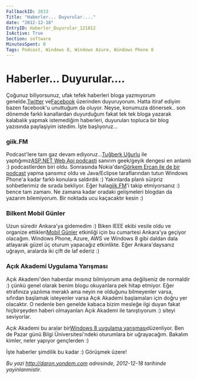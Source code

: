 ```yaml
---
FallbackID: 2833
Title: "Haberler... Duyurular...."
date: "2012-12-18"
EntryID: Haberler_Duyurular_121812
IsActive: True
Section: software
MinutesSpent: 0
Tags: Podcast, Windows 8, Windows Azure, Windows Phone 8
---
```

# Haberler... Duyurular....
Çoğunuz biliyorsunuz, ufak tefek haberleri bloga yazmıyorum
genelde.[Twitter](http://www.twitter.com/daronyondem)
ve[Facebook](http://www.facebook.com/daronyoendem) üzerinden
duyuruyorum. Hatta itiraf ediyim bazen facebook'u unuttuğum da oluyor.
Neyse, konumuza dönersek.. son dönemde farklı kanallardan duyurduğum
fakat tek tek bloga yazarak kalabalık yapmak istemediğim haberleri,
duyuruları topluca bir blog yazısında paylaşiyim istedim. İşte
başlıyoruz...

### giik.FM

Podcast'lere tam gaz devam ediyoruz...[Tuğberk
Uğurlu](http://www.tugberkugurlu.com/) ile yaptığımız[ASP.NET Web Api
podcasti](http://giik.fm/tugberk-ugurlu-ile-asp-net-web-api-uzerine-soylesi/)
sanırım geek/geyik dengesi en anlamlı :) podcastlerden biri oldu.
Sonrasında Nokia'dan[Görkem Ercan ile de bir
podcast](http://giik.fm/nokiadan-gorkem-ercan-ile-soylesi/) yapma
şansımız oldu ve Java/Eclipse taraflarından tutun Windows Phone'a kadar
farklı konulara saldırdık :) Yakınlarda planlı sürpriz sohbetlerimiz de
sırada bekliyor. Eğer hala[giik.FM](http://giik.fm)'i takip etmiyorsanız
:) bence tam zamanı. Ne zamana kadar oradaki gelişmeleri blogdan da
yazarım bilemiyorum. Bir noktada ucu kaçacaktır kesin :)

### Bilkent Mobil Günler

Uzun süredir Ankara'ya gidemedim :) Biken IEEE ekibi vesile oldu ve
organize ettikleri[Mobil
Günler](http://ieee.bilkent.edu.tr/mobilgunler/mobIndex.html?) etkinliği
için bu cumartesi Ankara'ya geçiyor olacağım. Windows Phone, Azure, AWS
ve Windows 8 gibi daldan dala atlayarak güzel üç oturum yapacağız
etkinlikte. Eğer Ankara'daysanız uğrayın, aralarda iki çift de laf
ederiz :)

### Açık Akademi Uygulama Yarışması

Açık Akademi'den haberdar mısınız bilmiyorum ama değilseniz de normaldir
:) çünkü genel olarak benim blogu okuyanlara pek hitap etmiyor. Eğer
etrafınıza yazılıma meraklı ama neyin ne olduğunu bilmeyenler varsa,
sıfırdan başlamak isteyenler varsa Açık Akademi başlamaları için doğru
yer olacaktır. O nedenle ben genelde kabaca bizim mesleğe ilgi duyan
fakat hiçbirşeyden haberi olmayanları Açık Akademi ile tanıştıyorum :)
siteyi seviyorlar.

Açık Akademi bu aralar bir[Windows 8 uygulama
yarışması](https://www.acikakademi.com/acikakademi/eep/ContentDetails.aspx?ID=38)düzenliyor.
Ben de Pazar günü Bilgi Üniversitesi'ndeki oturumlara bir uğrayacağım.
Bakalım kimler, neler yapıyor gençlerden :)

İşte haberler şimdilik bu kadar :) Görüşmek üzere!



*Bu yazi http://daron.yondem.com adresinde, 2012-12-18 tarihinde yayinlanmistir.*

